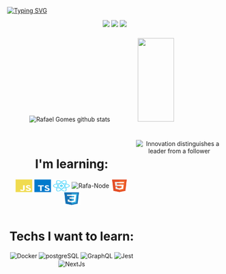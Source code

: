 [![Typing SVG](https://readme-typing-svg.herokuapp.com/?color=178459&size=35&center=true&vCenter=true&width=1000&lines=Hi+There,+My+name+is+Rafael+Gomes;I'm+17+years+old;I'm+from+Brazil;I'm+a+Fullstack+javascript+student;Be+Welcome!+:%29)](https://git.io/typing-svg)

<div align="center">
  <a href = "https://www.github.com/Rafael-H-Gomes"><img src="https://img.shields.io/badge/-Github-%23333?style=for-the-badge&logo=github&logoColor=white" target="_blank"></a>
  <a href="https://www.linkedin.com/in/rafael-gomes-0b55601b1/" target="_blank"><img src="https://img.shields.io/badge/-LinkedIn-%230077B5?style=for-the-badge&logo=linkedin&logoColor=white" target="_blank"></a> 
  <a href = "mailto:rafaelhgomes15@gmail.com"><img src="https://img.shields.io/badge/Gmail-FF0000?style=for-the-badge&logo=Gmail&logoColor=white"></a>
</div>

###

<div align="center">  
  <img width="49%" height="195px" src="https://github-readme-stats.vercel.app/api?username=Rafael-H-Gomes&show_icons=true&count_private=true&hide_border=true&title_color=2E8B57&icon_color=2faf67&text_color=c9d1d9&bg_color=0D1117" alt="Rafael Gomes github stats" /> 
  <img width="41%" height="195px" src="https://github-readme-stats.vercel.app/api/top-langs/?username=Rafael-H-Gomes&layout=compact&hide_border=true&title_color=2E8B57&text_color=c9d1d9&bg_color=0D1117" />
</div>

###

<div align="center">
  <div style="display: inline_block" align="center"><br>
    <img align="right" width="40%" height="350px" alt="Innovation distinguishes a leader from a follower" src="https://quotes-github-readme.vercel.app/api?type=vertical&theme=dark&quote=Innovation+distinguishes+a+leader+from+a+follower.&author=Steve+Jobs"/>
    <h1 align="center">I'm learning:</h1>
    <img align="center" alt="Rafa-Js" height="30" width="40" src="https://raw.githubusercontent.com/devicons/devicon/master/icons/javascript/javascript-plain.svg">
    <img align="center" alt="Rafa-Ts" height="30" width="40" src="https://raw.githubusercontent.com/devicons/devicon/master/icons/typescript/typescript-plain.svg">
    <img align="center" alt="Rafa-React" height="30" width="40" src="https://raw.githubusercontent.com/devicons/devicon/master/icons/react/react-original.svg">
    <img align="center" alt="Rafa-Node" height="30" width="40" src="https://cdn.jsdelivr.net/gh/devicons/devicon/icons/nodejs/nodejs-original.svg">
    <img align="center" alt="Rafa-HTML" height="30" width="40" src="https://raw.githubusercontent.com/devicons/devicon/master/icons/html5/html5-original.svg">
    <img align="center" alt="Rafa-CSS" height="30" width="40" src="https://raw.githubusercontent.com/devicons/devicon/master/icons/css3/css3-original.svg">
    <br>
    <br>
    <h1>Techs I want to learn:</h1>
    <img align="center" alt="Docker" height="30" width="40" src="https://cdn.jsdelivr.net/gh/devicons/devicon/icons/docker/docker-original-wordmark.svg">
    <img align="center" alt="postgreSQL" height="30" width="40" src="https://cdn.jsdelivr.net/gh/devicons/devicon/icons/postgresql/postgresql-plain.svg">
    <img align="center" alt="GraphQL" height="30" width="40" src="https://cdn.jsdelivr.net/gh/devicons/devicon/icons/graphql/graphql-plain.svg">
    <img align="center" alt="Jest" height="30" width="40" src="https://cdn.jsdelivr.net/gh/devicons/devicon/icons/jest/jest-plain.svg">
    <img align="center" alt="NextJs" height="30" width="40" src="https://cdn.jsdelivr.net/gh/devicons/devicon/icons/nextjs/nextjs-original.svg">
<!--     <img align="center" alt="Nest" height="30" width="40" src="https://cdn.jsdelivr.net/gh/devicons/devicon/icons/nestjs/nestjs-plain.svg">
    <img align="center" alt="Tailwindcss" height="30" width="40" src="https://cdn.jsdelivr.net/gh/devicons/devicon/icons/tailwindcss/tailwindcss-plain.svg"> -->
    
   </div>
</div>
